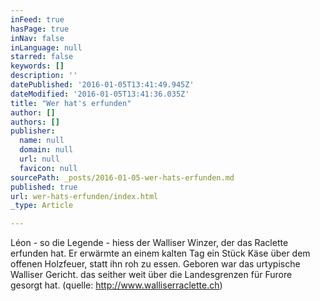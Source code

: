 ```yaml
---
inFeed: true
hasPage: true
inNav: false
inLanguage: null
starred: false
keywords: []
description: ''
datePublished: '2016-01-05T13:41:49.945Z'
dateModified: '2016-01-05T13:41:36.035Z'
title: "Wer hat's erfunden"
author: []
authors: []
publisher:
  name: null
  domain: null
  url: null
  favicon: null
sourcePath: _posts/2016-01-05-wer-hats-erfunden.md
published: true
url: wer-hats-erfunden/index.html
_type: Article

---
```

Léon - so die Legende - hiess der Walliser Winzer, der das Raclette erfunden hat. Er erwärmte an einem kalten Tag ein Stück Käse über dem offenen Holzfeuer, statt ihn roh zu essen. Geboren war das urtypische Walliser Gericht. das seither weit über die Landesgrenzen für Furore gesorgt hat. (quelle: http://www.walliserraclette.ch)